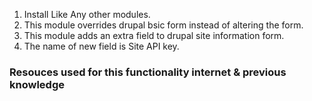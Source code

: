 1. Install Like Any other modules.
2. This module overrides drupal bsic form instead of altering the form.
3. This module adds an extra field to drupal site information form.
4. The name of new field is Site API key.

### Resouces used for this functionality internet & previous knowledge
